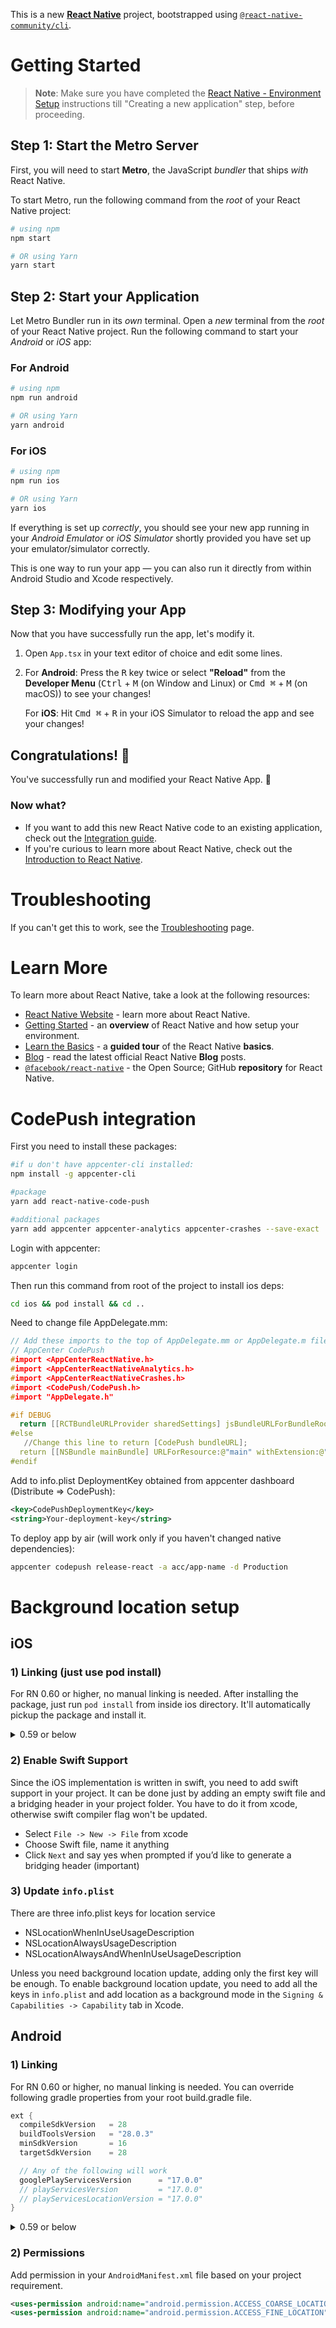 This is a new [**React Native**](https://reactnative.dev) project, bootstrapped using [`@react-native-community/cli`](https://github.com/react-native-community/cli).

# Getting Started

>**Note**: Make sure you have completed the [React Native - Environment Setup](https://reactnative.dev/docs/environment-setup) instructions till "Creating a new application" step, before proceeding.

## Step 1: Start the Metro Server

First, you will need to start **Metro**, the JavaScript _bundler_ that ships _with_ React Native.

To start Metro, run the following command from the _root_ of your React Native project:

```bash
# using npm
npm start

# OR using Yarn
yarn start
```

## Step 2: Start your Application

Let Metro Bundler run in its _own_ terminal. Open a _new_ terminal from the _root_ of your React Native project. Run the following command to start your _Android_ or _iOS_ app:

### For Android

```bash
# using npm
npm run android

# OR using Yarn
yarn android
```

### For iOS

```bash
# using npm
npm run ios

# OR using Yarn
yarn ios
```

If everything is set up _correctly_, you should see your new app running in your _Android Emulator_ or _iOS Simulator_ shortly provided you have set up your emulator/simulator correctly.

This is one way to run your app — you can also run it directly from within Android Studio and Xcode respectively.

## Step 3: Modifying your App

Now that you have successfully run the app, let's modify it.

1. Open `App.tsx` in your text editor of choice and edit some lines.
2. For **Android**: Press the <kbd>R</kbd> key twice or select **"Reload"** from the **Developer Menu** (<kbd>Ctrl</kbd> + <kbd>M</kbd> (on Window and Linux) or <kbd>Cmd ⌘</kbd> + <kbd>M</kbd> (on macOS)) to see your changes!

   For **iOS**: Hit <kbd>Cmd ⌘</kbd> + <kbd>R</kbd> in your iOS Simulator to reload the app and see your changes!

## Congratulations! :tada:

You've successfully run and modified your React Native App. :partying_face:

### Now what?

- If you want to add this new React Native code to an existing application, check out the [Integration guide](https://reactnative.dev/docs/integration-with-existing-apps).
- If you're curious to learn more about React Native, check out the [Introduction to React Native](https://reactnative.dev/docs/getting-started).

# Troubleshooting

If you can't get this to work, see the [Troubleshooting](https://reactnative.dev/docs/troubleshooting) page.

# Learn More

To learn more about React Native, take a look at the following resources:

- [React Native Website](https://reactnative.dev) - learn more about React Native.
- [Getting Started](https://reactnative.dev/docs/environment-setup) - an **overview** of React Native and how setup your environment.
- [Learn the Basics](https://reactnative.dev/docs/getting-started) - a **guided tour** of the React Native **basics**.
- [Blog](https://reactnative.dev/blog) - read the latest official React Native **Blog** posts.
- [`@facebook/react-native`](https://github.com/facebook/react-native) - the Open Source; GitHub **repository** for React Native.

# CodePush integration

First you need to install these packages:

```bash
#if u don't have appcenter-cli installed:
npm install -g appcenter-cli

#package
yarn add react-native-code-push

#additional packages
yarn add appcenter appcenter-analytics appcenter-crashes --save-exact
```

Login with appcenter:

```bash
appcenter login
```

Then run this command from root of the project to install ios deps:
```bash
cd ios && pod install && cd ..
```

Need to change file AppDelegate.mm:
```c
// Add these imports to the top of AppDelegate.mm or AppDelegate.m file
// AppCenter CodePush
#import <AppCenterReactNative.h>
#import <AppCenterReactNativeAnalytics.h>
#import <AppCenterReactNativeCrashes.h>
#import <CodePush/CodePush.h>
#import "AppDelegate.h"
```

```c
#if DEBUG
  return [[RCTBundleURLProvider sharedSettings] jsBundleURLForBundleRoot:@"index"];
#else
   //Change this line to return [CodePush bundleURL];
  return [[NSBundle mainBundle] URLForResource:@"main" withExtension:@"jsbundle"];
#endif
```

Add to info.plist DeploymentKey obtained from appcenter dashboard (Distribute => CodePush):
```xml
<key>CodePushDeploymentKey</key>
<string>Your-deployment-key</string>
```

To deploy app by air (will work only if you haven't changed native dependencies):

```bash
appcenter codepush release-react -a acc/app-name -d Production
```

# Background location setup

## iOS
### 1) Linking (just use pod install)
For RN 0.60 or higher, no manual linking is needed. After installing the package, just run `pod install` from inside ios directory. It'll automatically pickup the package and install it.

<details>
<summary>0.59 or below</summary>

### Using Cocoapods
- Update your `Podfile`
    ```
    pod 'react-native-geolocation-service', path: '../node_modules/react-native-geolocation-service'
    ```
 - Then run `pod install` from ios directory

### Manually linking

#### `Open project.xcodeproj in Xcode`

Drag `RNFusedLocation.xcodeproj` to your project on Xcode (usually under the Libraries group on Xcode):

![xcode-add](../screenshots/01-ios-add-to-library.png?raw=true)

#### Link `libRNFusedLocation.a` binary with libraries

Click on your main project file (the one that represents the `.xcodeproj`) select `Build Phases` and drag the static library from the `Products` folder inside the Library you are importing to `Link Binary With Libraries` (or use the `+` sign and choose library from the list):

![xcode-link](../screenshots/02-ios-add-to-build-phases.png?raw=true)
</details>

### 2) Enable Swift Support
Since the iOS implementation is written in swift, you need to add swift support in your project. It can be done just by adding an empty swift file and a bridging header in your project folder. You have to do it from xcode, otherwise swift compiler flag won't be updated.
- Select `File -> New -> File` from xcode
- Choose Swift file, name it anything
- Click `Next` and say yes when prompted if you’d like to generate a bridging header (important)

### 3) Update `info.plist`
There are three info.plist keys for location service
- NSLocationWhenInUseUsageDescription
- NSLocationAlwaysUsageDescription
- NSLocationAlwaysAndWhenInUseUsageDescription

Unless you need background location update, adding only the first key will be enough. To enable background location update, you need to add all the keys in `info.plist` and add location as a background mode in the `Signing & Capabilities -> Capability` tab in Xcode.

## Android

### 1) Linking
For RN 0.60 or higher, no manual linking is needed. You can override following gradle properties from your root build.gradle file.

```gradle
ext {
  compileSdkVersion   = 28
  buildToolsVersion   = "28.0.3"
  minSdkVersion       = 16
  targetSdkVersion    = 28

  // Any of the following will work
  googlePlayServicesVersion      = "17.0.0"
  // playServicesVersion         = "17.0.0"
  // playServicesLocationVersion = "17.0.0"
}
```

<details>
<summary>0.59 or below</summary>

1. In `android/app/build.gradle`

    ```gradle
    ...
    dependencies {
        ...
        implementation project(':react-native-geolocation-service')
    }
    ```

    If you've defined [project-wide properties](https://developer.android.com/studio/build/gradle-tips#configure-project-wide-properties) (recommended) in your root build.gradle, this library will detect the presence of the following properties:

    ```gradle
    buildscript {
        /**
         + Project-wide Gradle configuration properties
         */
        ext {
            compileSdkVersion   = 28
            minSdkVersion       = 16
            targetSdkVersion    = 28
            buildToolsVersion   = "28.0.3"
            googlePlayServicesVersion = "17.0.0"
        }
        repositories { ... }
        dependencies { ... }
    }
    ```

    If you do not have *project-wide properties* defined and have a different play-services version than the one included in this library, use the following instead. But play service version should be `11+` or the library won't work.

    ```gradle
    ...
    dependencies {
        ...
        implementation(project(':react-native-geolocation-service')) {
            exclude group: 'com.google.android.gms', module: 'play-services-location'
        }
        implementation 'com.google.android.gms:play-services-location:<insert your play service version here>'
    }
    ```

2. In `android/setting.gradle`

    ```gradle
    ...
    include ':react-native-geolocation-service'
    project(':react-native-geolocation-service').projectDir = new File(rootProject.projectDir, '../node_modules/react-native-geolocation-service/android')
    ```

3. In `MainApplication.java`

    ```java
    ...
    import com.agontuk.RNFusedLocation.RNFusedLocationPackage;

    public class MainApplication extends Application implements ReactApplication {
        ...
        @Override
        protected List<ReactPackage> getPackages() {
            return Arrays.<ReactPackage>asList(
                ...
                new RNFusedLocationPackage()
            );
        }
    }
    ```
</details>

### 2) Permissions
Add permission in your `AndroidManifest.xml` file based on your project requirement.
```xml
<uses-permission android:name="android.permission.ACCESS_COARSE_LOCATION" />
<uses-permission android:name="android.permission.ACCESS_FINE_LOCATION" />
```